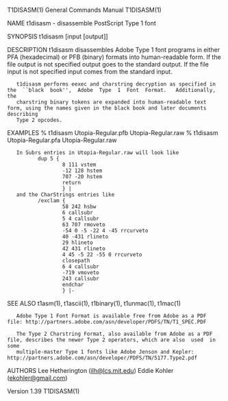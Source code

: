 T1DISASM(1)                                                   General Commands Manual                                                  T1DISASM(1)

NAME
       t1disasm - disassemble PostScript Type 1 font

SYNOPSIS
       t1disasm [input [output]]

DESCRIPTION
       t1disasm  disassembles Adobe Type 1 font programs in either PFA (hexadecimal) or PFB (binary) formats into human-readable form. If the file
       output is not specified output goes to the standard output.  If the file input is not specified input comes from the standard input.

       t1disasm performs eexec and charstring decryption as specified in the  ``black  book'',  Adobe  Type  1  Font  Format.   Additionally,  the
       charstring binary tokens are expanded into human-readable text form, using the names given in the black book and later documents describing
       Type 2 opcodes.

EXAMPLES
       % t1disasm Utopia-Regular.pfb Utopia-Regular.raw
       % t1disasm Utopia-Regular.pfa Utopia-Regular.raw

       In Subrs entries in Utopia-Regular.raw will look like
              dup 5 {
                      8 111 vstem
                      -12 128 hstem
                      707 -20 hstem
                      return
                      } |
       and the CharStrings entries like
              /exclam {
                      58 242 hsbw
                      6 callsubr
                      5 4 callsubr
                      63 707 rmoveto
                      -54 0 -5 -22 4 -45 rrcurveto
                      40 -431 rlineto
                      29 hlineto
                      42 431 rlineto
                      4 45 -5 22 -55 0 rrcurveto
                      closepath
                      6 4 callsubr
                      -719 vmoveto
                      243 callsubr
                      endchar
                      } |-

SEE ALSO
       t1asm(1), t1ascii(1), t1binary(1), t1unmac(1), t1mac(1)

       Adobe Type 1 Font Format is available free from Adobe as a PDF file: http://partners.adobe.com/asn/developer/PDFS/TN/T1_SPEC.PDF

       The Type 2 Charstring Format, also available from Adobe as a PDF file, describes the newer Type 2 operators, which are also  used  in  some
       multiple-master Type 1 fonts like Adobe Jenson and Kepler: http://partners.adobe.com/asn/developer/PDFS/TN/5177.Type2.pdf

AUTHORS
       Lee Hetherington (ilh@lcs.mit.edu)
       Eddie Kohler (ekohler@gmail.com)

Version 1.39                                                                                                                           T1DISASM(1)
